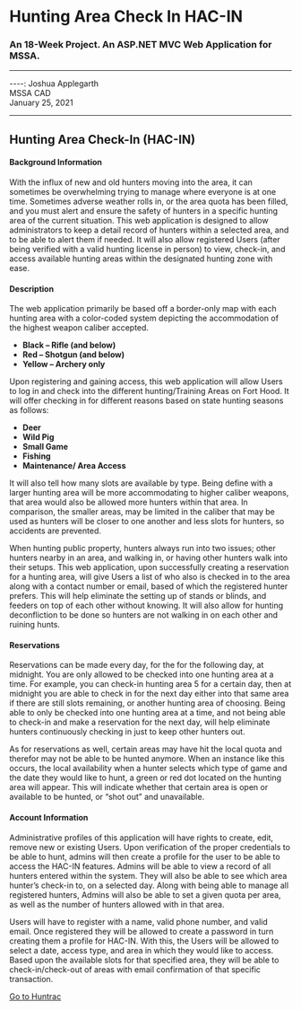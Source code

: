 # Hunting Area Check In HAC-IN
### An 18-Week Project. An ASP.NET MVC Web Application for MSSA.

---

----: Joshua Applegarth <br />
MSSA CAD <br />
January 25, 2021 <br />

---

## Hunting Area Check-In (HAC-IN)

#### Background Information
With the influx of new and old hunters moving into the area, it can sometimes be overwhelming trying to manage where everyone is at one time.  Sometimes adverse weather rolls in, or the area quota has been filled, and you must alert and ensure the safety of hunters in a specific hunting area of the current situation.  This web application is designed to allow administrators to keep a detail record of hunters within a selected area, and to be able to alert them if needed.  It will also allow registered Users (after being verified with a valid hunting license in person) to view, check-in, and access available hunting areas within the designated hunting zone with ease.

#### Description
The web application primarily be based off a border-only map with each hunting area with a color-coded system depicting the accommodation of the highest weapon caliber accepted.
+	**Black – Rifle (and below)**
+	**Red – Shotgun (and below)**
+ **Yellow – Archery only**

Upon registering and gaining access, this web application will allow Users to log in and check into the different hunting/Training Areas on Fort Hood.  It will offer checking in for different reasons based on state hunting seasons as follows:
+ **Deer**
+ **Wild Pig**
+	**Small Game**
+	**Fishing**
+	**Maintenance/ Area Access**

It will also tell how many slots are available by type.  Being define with a larger hunting area will be more accommodating to higher caliber weapons, that area would also be allowed more hunters within that area.  In comparison, the smaller areas, may be limited in the caliber that may be used as hunters will be closer to one another and less slots for hunters, so accidents are prevented. 

When hunting public property, hunters always run into two issues; other hunters nearby in an area, and walking in, or having other hunters walk into their setups.  This web application, upon successfully creating a reservation for a hunting area, will give Users a list of who also is checked in to the area along with a contact number or email, based of which the registered hunter prefers.  This will help eliminate the setting up of stands or blinds, and feeders on top of each other without knowing.  It will also allow for hunting deconfliction to be done so hunters are not walking in on each other and ruining hunts.  

#### Reservations

Reservations can be made every day, for the for the following day, at midnight.  You are only allowed to be checked into one hunting area at a time.  For example, you can check-in hunting area 5 for a certain day, then at midnight you are able to check in for the next day either into that same area if there are still slots remaining, or another hunting area of choosing.  Being able to only be checked into one hunting area at a time, and not being able to check-in and make a reservation for the next day, will help eliminate hunters continuously checking in just to keep other hunters out.  

As for reservations as well, certain areas may have hit the local quota and therefor may not be able to be hunted anymore.  When an instance like this occurs, the local availability when a hunter selects which type of game and the date they would like to hunt, a green or red dot located on the hunting area will appear.  This will indicate whether that certain area is open or available to be hunted, or “shot out” and unavailable.

#### Account Information

Administrative profiles of this application will have rights to create, edit, remove new or existing Users.  Upon verification of the proper credentials to be able to hunt, admins will then create a profile for the user to be able to access the HAC-IN features.  Admins will be able to view a record of all hunters entered within the system.  They will also be able to see which area hunter’s check-in to, on a selected day.  Along with being able to manage all registered hunters, Admins will also be able to set a given quota per area, as well as the number of hunters allowed with in that area.  

Users will have to register with a name, valid phone number, and valid email.  Once registered they will be allowed to create a password in turn creating them a profile for HAC-IN.   With this, the Users will be allowed to select a date, access type, and area in which they would like to access.  Based upon the available slots for that specified area, they will be able to check-in/check-out of areas with email confirmation of that specific transaction.


[Go to Huntrac](https://webtrac.mwr.army.mil/webtrac103/wbwsc/hoodrectrac.wsc/wbsplash.html?wbsi=ac1c9c79-5413-1a91-2b14-f87330233dd3&wbp=3)
